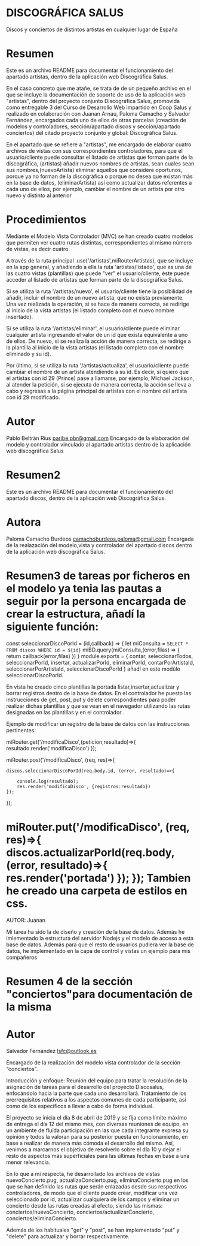 # DISCOGRÁFICA SALUS
Discos y conciertos de distintos artistas en cualquier lugar de España

# Resumen
Este es un archivo README para documentar el funcionamiento del apartado artistas, dentro de la aplicación web Discográfica Salus.

En el caso concreto que me atañe, se trata de de un pequeño archivo en el que se incluye la documentación de soporte de uso 
de la aplicación web "artistas", dentro del proyecto conjunto Discográfica Salus,
promovida como entregable 3 del Curso de Desarrollo Web impartido en Coop Salus 
y realizado en colaboración con Juanan Arnau, Paloma Camacho y Salvador Fernández,
encargados cada uno de ellos de otras parcelas (creación de modelos y controladores, sección/apartado discos y sección/apartado conciertos) 
del citado proyecto conjunto y global: Discográfica Salus.

En el apartado que se refiere a "artistas", me encargado de elaborar cuatro archivos de vistas con sus correspondientes controladores, 
para que el usuario/cliente puede consultar el listado de artistas que forman parte de la discográfica, (artistas)
añadir nuevos nombres de artistas, sean cuales sean sus nombres,(nuevoArtista)
eliminar aquellos que considere oportunos, porque ya no forman de la discográfica o porque no desea que existan más en la base de datos, (eliminarArtista)
así como actualizar datos referentes a cada uno de ellos, por ejemplo, 
cambiar el nombre de un artista por otro nuevo y distinto al anterior

# Procedimientos

Mediante el Modelo Vista Controlador (MVC) se han creado cuatro modelos que permiten ver cuatro rutas distintas,
correspondientes al mismo número de vistas, es decir cuatro.

A través de la ruta principal .use('/artistas',miRouterArtistas), que se incluye en la app general, 
y añadiendo a ella la ruta 'artistas/listado', que es una de las cuatro vistas (plantillas) que puede "ver"
el usuario/cliente, éste puede acceder al listado de artistas que forman parte de la discográfica Salus.

Si se utiliza la ruta '/artistas/nuevo', el usuario/cliente tiene la posibilidad de añadir, incluir
el nombre de un nuevo artista, que no exista previamente. Una vez realizada la operación, si se hace de manera correcta, 
se redirige al inicio de la vista artistas (el listado completo con el nuevo nombre insertado).

Si se utiliza la ruta '/artistas/eliminar', el usuario/cliente puede eliminar cualquier artista 
ingresando el valor de un id que exista equivalente a uno de ellos. De nuevo, si se realiza la acción de manera correcta, 
se redirige a la plantilla al inicio de la vista artistas (el listado completo con el nombre eliminado y su id).

Por último, si se utiliza la ruta '/artistas/actualiza', el usuario/cliente puede cambiar el nombre de un artista atendiendo a su id. 
Es decir, si quiero que el artistas con id 29 (Prince) pase a llamarse, por ejemplo, Michael Jackson, al atender la petición, 
si se ejecuta de manera correcta, la acción se lleva a cabo y regresas a la página principal de artistas 
con el nombre del artista con id 29 modificado.



# Autor
Pablo Beltrán Rius       paribe.pbr@gmail.com
Encargado de la elaboración del modelo y controlador vinculado al apartado artistas dentro de la aplicación web discográfica Salus

# Resumen2
Este es un archivo README para documentar el funcionamiento del apartado discos, dentro de la aplicación web Discográfica Salus.

# Autora
Paloma Camacho Burdeos camachoburdeos.paloma@gmail.com
Encargada de la realazación del modelo,vista y controlador del apartado discos dentro de la aplicación web discográfica Salus.

# Resumen3 de tareas por ficheros en el modelo ya tenia las pautas a seguir por la persona encargada de crear la estructura, añadí la siguiente función:

const seleccionarDiscoPorId = (id,callback) => {
        let miConsulta = `SELECT *
                          FROM discos
                          WHERE id = ${id}`
	miBD.query(miConsulta,(error,filas) => {
		return callback(error,filas)
	})
}
module.exports = {
	contar,
	seleccionarTodos,
	seleccionarPorId,
	insertar,
	actualizarPorId,
	eliminarPorId,
	contarPorArtistaId,
	seleccionarPorArtistaId,
	seleccionarDiscoPorId
}
añadí en este modúlo seleccionarDiscoPorId.

En  vista he creado  cinco plantillas la portada listar,insertar,actualizar y borrar registros dentro de la base de datos.
En el controlador he puesto las instrucciones de get, post, put y delete correspondientes para poder realizar dichas plantillas y que se vean en el navegador utilizando las rutas designadas en las plantillas y en el controlador .

Ejemplo de modificar un registro de la base de datos con las instrucciones pertinentes: 


miRouter.get('/modificaDisco',(peticion,resultado)=>{
	resultado.render('modificaDisco')
});


miRouter.post('/modificaDisco', (req, res)=>{

	discos.seleccionarDiscoPorId(req.body.id, (error, resultado)=>{
		
		console.log(resultado);
		res.render('modificaDisco', {registros:resultado})
	});		
				
});


miRouter.put('/modificaDisco', (req, res)=>{
	discos.actualizarPorId(req.body, (error, resultado)=>{
		res.render('portada')
	});
});
Tambien he creado una carpeta de estilos en css.
=====================================================================================================================
AUTOR: Juanan

Mi tarea ha sido la de diseño y creación de la base de datos. Además he imlementado la estructura del servidor Nodejs y el modelo de acceso a esta base de datos.
Además para que el resto de usuarios pudiera ver la base de datos, he implementado en la capa de control y vistas un ejemplo para mis compañeros


# Resumen 4 de la sección "conciertos"para documentación de la misma 

# Autor
Salvador Fernández lsfc@outlook.es 

Encargado de la realización del modelo vista controlador de la sección “conciertos”.

Introducción y enfoque: 
Reunión del equipo para tratar la resolución de la asignación de tareas para el desarrollo del proyecto Discosalus, enfocándolo hacia la parte que cada uno desarrollará. Tratamiento de los prerrequisitos relativos a los aspectos comunes de cada participante, así como de los específicos a llevar a cabo de forma individual.

El proyecto se inicia el día 8 de abril de 2019 y se fija como límite máximo de entrega el día 12 del mismo mes, con diversas reuniones de equipo, en un ambiente de fluída participación en las que cada integrante expresa su opinión y todos la valoran para su posterior puesta en funcionamiento,  en base a realizar de manera más cómoda el desarrollo del mismo. Así, venimos a marcarnos el objetivo de resolverlo sobre el día 10 y dejar el resto de aspectos más superficiales para las últimas fechas en base a una menor relevancia.


En lo que a mí respecta, he desarrollado los archivos de vistas nuevoConcierto.pug, actualizaConcierto.pug, eliminaConcierto.pug en los que se han definido las rutas que serán enlazadas desde sus respectivos controladores, de modo que el cliente puede crear, modificar una vez seleccionado por id, actualizar cualquiera de los campos y eliminar un concierto desde las rutas creadas al efecto, siendo las mismas:
conciertos/nuevoConcierto, conciertos/actualizarConcierto, conciertos/eliminaConcierto.

Además de los habituales "get" y "post", se han implementado "put" y "delete" para actualizar y borrar respectivamente.
